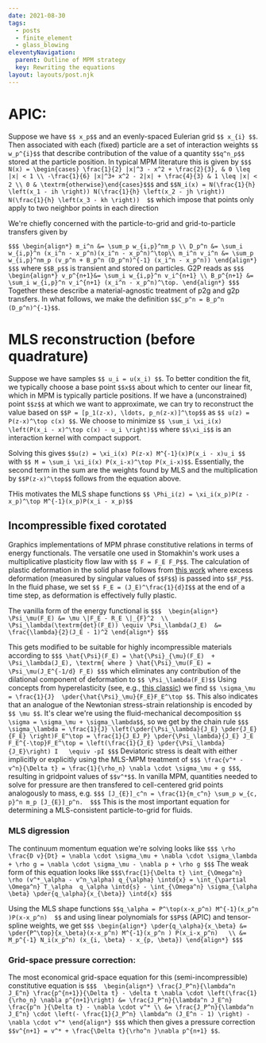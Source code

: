 ```yaml
---
date: 2021-08-30
tags:
  - posts
  - finite_element
  - glass_blowing
eleventyNavigation:
  parent: Outline of MPM strategy
  key: Rewriting the equations
layout: layouts/post.njk
---
```


# APIC:

Suppose we have `$$ x_p$$` 
and an evenly-spaced Eulerian grid `$$ x_{i} $$`.
Then associated with each (fixed) particle are a set of interaction weights
`$$ w_p^{i}$$` that describe contribution of the value of a quantity `$$q^n_p$$`
stored at the particle position.
In typical MPM literature this is given by 
`$$$ N(x) = \begin{cases} \frac{1}{2} |x|^3 - x^2 + \frac{2}{3}, & 0 \leq |x| < 1 \\ -\frac{1}{6} |x|^3+ x^2 - 2|x| + \frac{4}{3} & 1 \leq |x| < 2 \\ 0 & \textrm{otherwise}\end{cases}$$$`
and `$$N_i(x) = N(\frac{1}{h} \left(x_1 - ih \right)) N(\frac{1}{h} \left(x_2 - jh \right)) N(\frac{1}{h} \left(x_3 - kh \right))  $$`
which impose 
that points only apply to two neighbor points in each direction

We're chiefly concerned with the particle-to-grid and grid-to-particle transfers given by

`$$$
\begin{align*}
m_i^n &= \sum_p w_{i,p}^nm_p \\
D_p^n &= \sum_i w_{i,p}^n (x_i^n - x_p^n)(x_i^n - x_p^n)^\top\\
m_i^n v_i^n &= \sum_p w_{i,p}^nm_p (v_p^n + B_p^n (D_p^n)^{-1} (x_i^n - x_p^n))
\end{align*}
$$$`
where `$$B_p$$` is transient and stored on particles. G2P reads as
`$$$
\begin{align*}
v_p^{n+1}&= \sum_i w_{i,p}^n v_i^{n+1} \\
B_p^{n+1} &= \sum_i w_{i,p}^n v_i^{n+1} (x_i^n - x_p^n)^\top.
\end{align*}
$$$`
Together these describe a material-agnostic treatment of p2g and g2p transfers. 
In what follows, we make the definition `$$C_p^n = B_p^n (D_p^n)^{-1}$$`.

# MLS reconstruction (before quadrature)
Suppose we have samples `$$ u_i = u(x_i) $$`. 
To better condition the fit, we typically choose a base point `$$x$$` about which
to center our linear fit, which in MPM is typically particle positions.
If we have a (unconstrained) point `$$z$$` at which we want to approximate, 
we can try to reconstruct the value based on `$$P = [p_1(z-x), \ldots, p_n(z-x)]^\top$$`
as `$$ u(z) = P(z-x)^\top c(x) $$`. We choose to minimize `$$ \sum_i \xi_i(x) \left(P(x_i - x)^\top c(x) - u_i \right)$$`
where `$$\xi_i$$` is an interaction kernel with compact support.

Solving this gives `$$u(z) = \xi_i(x) P(z-x) M^{-1}(x)P(x_i - x)u_i $$`
with `$$ M = \sum_i \xi_i(x) P(x_i-x)^\top P(x_i-x)$$`. 
Essentially, the second term in the sum are the weights found by MLS and the 
multiplication by `$$P(z-x)^\top$$` follows from the equation above.

THis motivates the MLS shape functions `$$ \Phi_i(z) = \xi_i(x_p)P(z - x_p)^\top M^{-1}(x_p)P(x_i - x_p)$$`



## Incompressible fixed corotated
Graphics implementations of MPM phrase constitutive relations
in terms of energy functionals. 
The versatile one used in Stomakhin's work 
uses a multiplicative plasticity flow law with `$$ F = F_E F_P$$`.
The calculation of plastic deformation in the solid phase follows 
from [this work](https://math.ucdavis.edu/~jteran/papers/SSCTS13.pdf)
where excess deformation (measured by singular values of `$$F$$`) 
is passed into `$$F_P$$`. In the fluid phase, we set 
`$$ F_E = (J_E)^\frac{1}{d}I$$` at the end of a time step, as deformation
is effectively fully plastic.

The vanilla form of the energy functional is
`$$$ 
\begin{align*}
\Psi_\mu(F_E) &= \mu \|F_E - R_E \|_{F}^2  \\
\Psi_\lambda(\textrm{det}(F_E)) \equiv \Psi_\lambda(J_E)  &= \frac{\lambda}{2}(J_E - 1)^2
\end{align*}
$$$`

This gets modified to be suitable for highly incompressible materials according to
`$$$ \hat{\Psi}(F_E) = \hat{\Psi}_{\mu}(F_E)  + \Psi_\lambda(J_E), \textrm{ where } \hat{\Psi}_\mu(F_E) = \Psi_\mu(J_E^{-1/d} F_E) $$$`
which eliminates any contribution of the dilational component of deformation to `$$ \Psi_\lambda(F_E)$$` 
Using concepts from hyperelasticity (see, e.g., [this classic](https://www.cambridge.org/core/books/nonlinear-continuum-mechanics-for-finite-element-analysis/67AD6DBAAB77E755C09E7FB82565DA0B))
we find `$$ \sigma_\mu = \frac{1}{J}  \pder{\hat{\Psi}_\mu}{F_E}F_E^\top $$`.
This also indicates that an analogue of the Newtonian 
stress-strain relationship is encoded by `$$ \mu $$`.
It's clear we're using the fluid-mechanical decomposition `$$ \sigma = \sigma_\mu + \sigma_\lambda$$`,
so we get by the chain rule 
`$$$ \sigma_\lambda = \frac{1}{J} \left(\pder{\Psi_\lambda}{J_E} \pder{J_E}{F_E} \right)F_E^\top = \frac{1}{J_EJ_P} \pder{\Psi_\lambda}{J_E} J_E F_E^{-\top}F_E^\top = \left(\frac{1}{J_E} \pder{\Psi_\lambda}{J_E}\right) I   \equiv -pI $$$`
Deviatoric stress is dealt with either implicitly or explicitly using the MLS-MPM treatment of
`$$$ \frac{v^* - v^n}{\Delta t} = \frac{1}{\rho_n} \nabla \cdot \sigma_\mu + g $$$`, resulting in gridpoint values of `$$v^*$$`.
In vanilla MPM, quantities needed to solve for pressure are then transfered to cell-centered grid points analogously to mass, e.g.
`$$$ [J_{E}]_c^n = \frac{1}{m_c^n} \sum_p w_{c, p}^n m_p [J_{E}]_p^n.  $$$`
This is the most important equation for determining a MLS-consistent 
particle-to-grid for fluids.

### MLS digression
The continuum momentum equation we're solving looks like 
`$$$ \rho \frac{D v}{Dt} = \nabla \cdot \sigma_\mu + \nabla \cdot \sigma_\lambda + \rho g = \nabla \cdot \sigma_\mu - \nabla p + \rho g $$$`
The weak form of this equation looks like
`$$$\frac{1}{\Delta t} \int_{\Omega^n} \rho (v^*_\alpha - v^n_\alpha) q_{\alpha} \intd{x} = \int_{\partial \Omega^n} T_\alpha  q_\alpha \intd{s} - \int_{\Omega^n} \sigma_{\alpha \beta} \pder{q_\alpha}{x_{\beta}} \intd{x} $$$`

Using the MLS shape functions `$$q_\alpha = P^\top(x-x_p^n) M^{-1}(x_p^n )P(x-x_p^n)  $$`
and using linear polynomials for `$$P$$` (APIC) and tensor-spline weights, we get
`$$$
\begin{align*}
\pder{q_\alpha}{x_\beta} &= \pder{P^\top}{x_\beta}(x-x_p^n) M^{-1}(x_p^n ) P(x_i-x_p^n)   \\
&= M_p^{-1} N_i(x_p^n) (x_{i, \beta} - x_{p, \beta})
\end{align*}
$$$`

### Grid-space pressure correction:


The most economical grid-space equation for this (semi-incompressible) constitutive equation is 
`$$$ 
\begin{align*}
\frac{J_P^n}{\lambda^n J_E^n} \frac{p^{n+1}}{\Delta t} - \delta t \nabla \cdot \left(\frac{1}{\rho_n} \nabla p^{n+1}\right) &= \frac{J_P^n}{\lambda^n J_E^n} \frac{p^n }{\Delta t} - \nabla \cdot v^* \\
&= \frac{J_P^n}{\lambda^n J_E^n} \cdot \left(- \frac{1}{J_P^n} \lambda^n (J_E^n - 1) \right) - \nabla \cdot v^*
\end{align*}
$$$`
which then gives a pressure correction `$$v^{n+1} = v^* + \frac{\Delta t}{\rho^n }\nabla p^{n+1} $$`.



